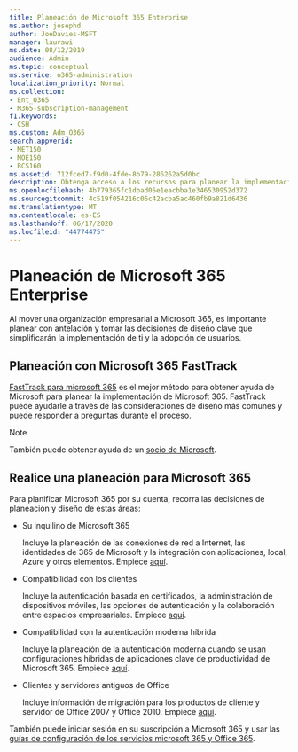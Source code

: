 ```yaml
---
title: Planeación de Microsoft 365 Enterprise
ms.author: josephd
author: JoeDavies-MSFT
manager: laurawi
ms.date: 08/12/2019
audience: Admin
ms.topic: conceptual
ms.service: o365-administration
localization_priority: Normal
ms.collection:
- Ent_O365
- M365-subscription-management
f1.keywords:
- CSH
ms.custom: Adm_O365
search.appverid:
- MET150
- MOE150
- BCS160
ms.assetid: 712fced7-f9d0-4fde-8b79-286262a5d0bc
description: Obtenga acceso a los recursos para planear la implementación de Microsoft 365 Enterprise.
ms.openlocfilehash: 4b779365fc1dbad05e1eacbba1e346530952d372
ms.sourcegitcommit: 4c519f054216c05c42acba5ac460fb9a821d6436
ms.translationtype: MT
ms.contentlocale: es-ES
ms.lasthandoff: 06/17/2020
ms.locfileid: "44774475"
---
```

# <a name="plan-for-microsoft-365-enterprise"></a>Planeación de Microsoft 365 Enterprise

Al mover una organización empresarial a Microsoft 365, es importante planear con antelación y tomar las decisiones de diseño clave que simplificarán la implementación de ti y la adopción de usuarios. 

## <a name="planning-with-microsoft-365-fasttrack"></a>Planeación con Microsoft 365 FastTrack

[FastTrack para microsoft 365](https://www.microsoft.com/fasttrack/microsoft-365) es el mejor método para obtener ayuda de Microsoft para planear la implementación de Microsoft 365. FastTrack puede ayudarle a través de las consideraciones de diseño más comunes y puede responder a preguntas durante el proceso. 

>[!Note]
>También puede obtener ayuda de un [socio de Microsoft](https://www.microsoft.com/solution-providers/home).
>

## <a name="do-it-yourself-planning-for-microsoft-365"></a>Realice una planeación para Microsoft 365

Para planificar Microsoft 365 por su cuenta, recorra las decisiones de planeación y diseño de estas áreas:

- Su inquilino de Microsoft 365

  Incluye la planeación de las conexiones de red a Internet, las identidades de 365 de Microsoft y la integración con aplicaciones, local, Azure y otros elementos. Empiece [aquí](subscriptions-licenses-accounts-and-tenants-for-microsoft-cloud-offerings.md).

- Compatibilidad con los clientes

  Incluye la autenticación basada en certificados, la administración de dispositivos móviles, las opciones de autenticación y la colaboración entre espacios empresariales. Empiece [aquí](office-365-client-support-certificate-based-authentication.md).

- Compatibilidad con la autenticación moderna híbrida

  Incluye la planeación de la autenticación moderna cuando se usan configuraciones híbridas de aplicaciones clave de productividad de Microsoft 365. Empiece [aquí](hybrid-modern-auth-overview.md).

- Clientes y servidores antiguos de Office

  Incluye información de migración para los productos de cliente y servidor de Office 2007 y Office 2010. Empiece [aquí](plan-upgrade-previous-versions-office.md).

También puede iniciar sesión en su suscripción a Microsoft 365 y usar las [guías de configuración de los servicios microsoft 365 y Office 365](setup-guides-for-office-365.md).
